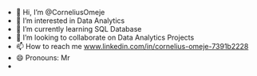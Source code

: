 - 👋 Hi, I’m @CorneliusOmeje
- 👀 I’m interested in Data Analytics
- 🌱 I’m currently learning SQL Database
- 💞️ I’m looking to collaborate on Data Analytics Projects
- 📫 How to reach me www.linkedin.com/in/cornelius-omeje-7391b2228
- 😄 Pronouns: Mr
- 

<!---
CorneliusOmeje/CorneliusOmeje is a ✨ special ✨ repository because its `README.md` (this file) appears on your GitHub profile.
You can click the Preview link to take a look at your changes.
--->
